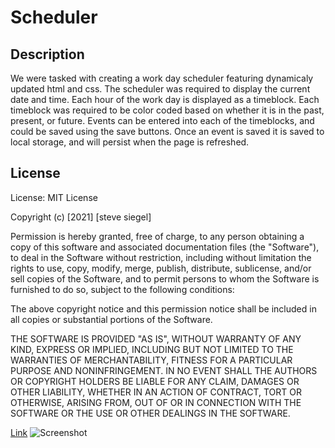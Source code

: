 # Scheduler

## Description

We were tasked with creating a work day scheduler featuring dynamicaly updated html and css. The scheduler was required to display the current date and time. Each hour of the work day is displayed as a timeblock. Each timeblock was required to be color coded based on whether it is in the past, present, or future. Events can be entered into each of the timeblocks, and could be saved using the save buttons. Once an event is saved it is saved to local storage, and will persist when the page is refreshed. 

## License

License: MIT License

Copyright (c) [2021] [steve siegel]

Permission is hereby granted, free of charge, to any person obtaining a copy of this software and associated documentation files (the "Software"), to deal in the Software without restriction, including without limitation the rights to use, copy, modify, merge, publish, distribute, sublicense, and/or sell copies of the Software, and to permit persons to whom the Software is furnished to do so, subject to the following conditions:

The above copyright notice and this permission notice shall be included in all copies or substantial portions of the Software.

THE SOFTWARE IS PROVIDED "AS IS", WITHOUT WARRANTY OF ANY KIND, EXPRESS OR IMPLIED, INCLUDING BUT NOT LIMITED TO THE WARRANTIES OF MERCHANTABILITY, FITNESS FOR A PARTICULAR PURPOSE AND NONINFRINGEMENT. IN NO EVENT SHALL THE AUTHORS OR COPYRIGHT HOLDERS BE LIABLE FOR ANY CLAIM, DAMAGES OR OTHER LIABILITY, WHETHER IN AN ACTION OF CONTRACT, TORT OR OTHERWISE, ARISING FROM, OUT OF OR IN CONNECTION WITH THE SOFTWARE OR THE USE OR OTHER DEALINGS IN THE SOFTWARE.

[Link]()
![Screenshot]()